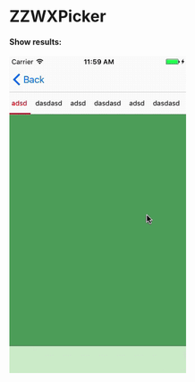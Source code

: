 # ZZWXPicker
#### Show results:
![](https://github.com/a279649802/ZZScrollCollectionView/raw/master/ZZSCGIF.gif)  
